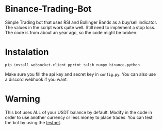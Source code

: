 # Binance-Trading-Bot
Simple Trading bot that uses RSI and Bollinger Bands as a buy/sell indicator. The values in the script work quite well. Still need to implement a stop loss. The code is from about an year ago, so the code might be broken.

# Instalation
```bash
pip install websocket-client pprint talib numpy binance-python
```
Make sure you fill the api key and secret key in `config.py`.
You can also use a discord webhook if you want.

# Warning
This bot uses ALL of your USDT balance by default. Modify in the code in order to use another currency or less money to place trades. You can test the bot by using the [testnet](https://testnet.binance.vision/).

